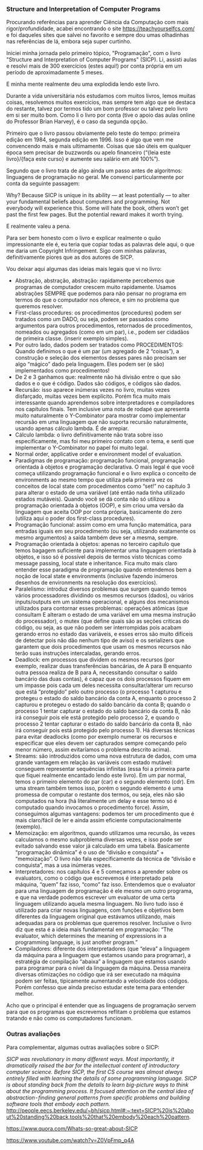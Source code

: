 ### Structure and Interpretation of Computer Programs

Procurando referências para aprender Ciência da Computação com mais rigor/profundidade, acabei encontrando o site https://teachyourselfcs.com/ e foi daqueles sites que salvei no favorito e sempre dou umas olhadinhas nas referências de lá, embora seja super curtinho.

Iniciei minha jornada pelo primeiro tópico, "Programação", com o livro "Structure and Interpretation of Computer Programs" (SICP). Li, assisti aulas e resolvi mais de 300 exercícios (estes aqui!) por conta própria em um período de aproximadamente 5 meses.

E minha mente realmente deu uma explodida lendo este livro. 

Durante a vida universitária nós estudamos com muitos livros, lemos muitas coisas, resolvemos muitos exercícios, mas sempre tem algo que se destaca do restante, talvez por termos tido um bom professor ou talvez pelo livro em si ser muito bom. Como li o livro por conta (tive o apoio das aulas online do Professor Brian Harvey), é o caso da segunda opção.

Primeiro que o livro passou obviamente pelo teste do tempo: primeira edição em 1984, segunda edição em 1996. Isso é algo que vem me convencendo mais e mais ultimamente. Coisas que são úteis em qualquer época sem precisar de buzzwords ou apelo financeiro (“{leia este livro}/{faça este curso} e aumente seu salário em até 100%”).

Segundo que o livro trata de algo ainda um passo antes de algoritmos: linguagens de programação no geral. Me convenci particularmente por conta da seguinte passagem:

Why? Because SICP is unique in its ability — at least potentially — to alter your fundamental beliefs about computers and programming. Not everybody will experience this. Some will hate the book, others won’t get past the first few pages. But the potential reward makes it worth trying.

E realmente valeu a pena.

Para ser bem honesto com o livro e explicar realmente o quão impressionante ele é, eu teria que copiar todas as palavras dele aqui, o que me daria um Copyright Infringement. Sigo com minhas palavras, definitivamente piores que as dos autores de SICP.

Vou deixar aqui algumas das ideias mais legais que vi no livro:

- Abstração, abstração, abstração: rapidamente percebemos que programas de computador crescem muito rapidamente. Usamos abstrações SEMPRE que podemos para não pensar no programa em termos do que o computador nos oferece, e sim no problema que queremos resolver.
- First-class procedures: os procedimentos (procedures) podem ser tratados como um DADO, ou seja, podem ser passados como argumentos para outros procedimentos, retornados de procedimentos, nomeados ou agregados (como em um par), i.e., podem ser cidadãos de primeira classe. (inserir exemplo simples).
- Por outro lado, dados podem ser tratados como PROCEDIMENTOS: Quando definimos o que é um par (um agregado de 2 “coisas”), a construção e seleção dos elementos desses pares não precisam ser algo “mágico” dado pela linguagem. Eles podem ser (e são) implementados como procedimentos!
- De 2 e 3 ganhamos que: realmente não há divisão entre o que são dados e o que é código. Dados são códigos, e códigos são dados.
- Recursão: isso aparece inúmeras vezes no livro, muitas vezes disfarçado, muitas vezes bem explícito. Porém fica muito mais interessante quando aprendemos sobre interpretadores e compiladores nos capítulos finais. Tem inclusive uma nota de rodapé que apresenta muito naturalmente o Y-Combinator para mostrar como implementar recursão em uma linguagem que não suporta recursão naturalmente, usando apenas cálculo lambda. É de arrepiar.
- Cálculo lambda: o livro definitivamente não trata sobre isso especificamente, mas foi meu primeiro contato com o tema, e senti que implementar o Y-Combinator no papel foi muito legal.
- Normal order, applicative order e environment model of evaluation.
- Paradigmas de programação: programação funcional, programação orientada à objetos e programação declarativa. O mais legal é que você começa utilizando programação funcional e o livro explica o conceito de environments ao mesmo tempo que utiliza pela primeira vez os conceitos de local state com procedimentos como “set!” no capítulo 3 para alterar o estado de uma variável (até então nada tinha utilizado estados mutáveis). Quando você se dá conta não só utilizou a programação orientada à objetos (OOP), e sim criou uma versão da linguagem que aceita OOP por conta própria, basicamente do zero (utiliza aqui o poder dos first-class procedures).
- Programação funcional: assim como em uma função matemática, para entradas iguais em seu procedimento (ou seja, utilizando exatamente os mesmo argumentos) a saída também deve ser a mesma, sempre.
- Programação orientada à objetos: apenas no terceiro capítulo que temos bagagem suficiente para implementar uma linguagem orientada à objetos, e isso só é possível depois de termos visto técnicas como message passing, local state e inheritance. Fica muito mais claro entender esse paradigma de programação quando entendemos bem a noção de local state e environments (inclusive fazendo inúmeros desenhos de environments na resolução dos exercícios).
- Paralelismo: introduz diversos problemas que surgem quando temos vários processadores dividindo os mesmos recursos (dados), ou vários inputs/outputs em um sistema operacional, e alguns dos mecanismos utilizados para contornar esses problemas: operações atômicas (que consultam E alteram o estado de uma variável em uma mesma instrução do processador), o mutex (que define quais são as seções críticas do código, ou seja, as que não podem ser interrompidas pois acabam gerando erros no estado das variáveis, e esses erros são muito difíceis de detectar pois não dão nenhum tipo de aviso) e os serializers que garantem que dois procedimentos que usam os mesmos recursos não terão suas instruções intercaladas, gerando erros.
- Deadlock: em processos que dividem os mesmos recursos (por exemplo, realizar duas transferências bancárias, de A para B enquanto outra pessoa realiza de B para A, necessitando consultar o saldo bancário das duas contas), é capaz que os dois processos fiquem em um impasse pois cada um deles necessita consultar/alterar um recurso que está “protegido” pelo outro processo (o processo 1 capturou e protegeu o estado do saldo bancário da conta A, enquanto o processo 2 capturou e protegeu o estado do saldo bancário da conta B; quando o processo 1 tentar capturar o estado do saldo bancário da conta B, não irá conseguir pois ele está protegido pelo processo 2, e quando o processo 2 tentar capturar o estado do saldo bancário da conta B, não irá conseguir pois está protegido pelo processo 1). Há diversas técnicas para evitar deadlocks (como por exemplo numerar os recursos e especificar que eles devem ser capturados sempre começando pelo menor número, assim evitaríamos o problema descrito acima).
- Streams: são introduzidos como uma nova estrutura de dados, com uma grande vantagem em relação às variáveis com estado mutável: conseguem representar sequências infinitas (essa foi a primeira parte que fiquei realmente encantado lendo este livro). Em um par normal, temos o primeiro elemento do par (car) e o segundo elemento (cdr). Em uma stream também temos isso, porém o segundo elemento é uma promessa de computar o restante dos termos, ou seja, eles não são computados na hora (há literalmente um delay e esse termo só é computado quando invocamos o procedimento force). Assim, conseguimos algumas vantagens: podemos ter um procedimento que é mais claro/fácil de ler e ainda assim eficiente computacionalmente (exemplo).
- Memoização: em algoritmos, quando utilizamos uma recursão, às vezes calculamos o mesmo subproblema diversas vezes, e isso pode ser evitado salvando esse valor já calculado em uma tabela. Basicamente “programação dinâmica” é o uso de “divisão e conquista” + “memoização”. O livro não fala especificamente da técnica de “divisão e conquista”, mas a usa inúmeras vezes.
- Interpretadores: nos capítulos 4 e 5 começamos a aprender sobre os evaluators, como o código que escrevemos é interpretado pela máquina, “quem” faz isso, “como” faz isso. Entendemos que o evaluator para uma linguagem de programação é ele mesmo um outro programa, e que na verdade podemos escrever um evaluator de uma certa linguagem utilizando aquela mesma linguagem. No livro tudo isso é utilizado para criar novas linguagens, com funções e objetivos bem diferentes da linguagem original que estávamos utilizando, mais adequadas para os problemas que queremos resolver. Inclusive o livro diz que esta é a ideia mais fundamental em programação: “The evaluator, which determines the meaning of expressions in a programming language, is just another program.”
- Compiladores: diferente dos interpretadores (que “eleva” a linguagem da máquina para a linguagem que estamos usando para programar), a estratégia de compilação “abaixa” a linguagem que estamos usando para programar para o nível da linguagem da máquina. Dessa maneira diversas otimizações no código que irá ser executado na máquina podem ser feitas, tipicamente aumentando a velocidade dos códigos. Porém confesso que ainda preciso estudar este tema para entender melhor.

Acho que o principal é entender que as linguagens de programação servem para que os programas que escrevemos reflitam o problema que estamos tratando e não como os computadores funcionam.

### Outras avaliações
Para complementar, algumas outras avaliações sobre o SICP:

*SICP was revolutionary in many different ways. Most importantly, it dramatically raised the bar for the intellectual content of introductory computer science. Before SICP, the first CS course was almost always entirely filled with learning the details of some programming language. SICP is about standing back from the details to learn big-picture ways to think about the programming process. It focused attention on the central idea of abstraction - finding general patterns from specific problems and building software tools that embody each pattern.* http://people.eecs.berkeley.edu/~bh/sicp.html#:~:text=SICP%20is%20about%20standing%20back,tools%20that%20embody%20each%20pattern.

https://www.quora.com/Whats-so-great-about-SICP

https://www.youtube.com/watch?v=Z0VpFmp_q4A
